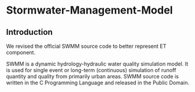 Stormwater-Management-Model
===========================


Introduction
------------
We revised the official SWMM source code to better represent ET component. 

SWMM is a dynamic hydrology-hydraulic water quality simulation model. It is used for single event or long-term (continuous) simulation of runoff quantity and quality from primarily urban areas. SWMM source code is written in the C Programming Language and released in the Public Domain.

